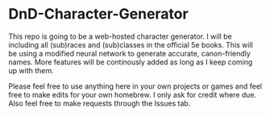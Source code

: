 # DnD-Character-Generator

This repo is going to be a web-hosted character generator. I will be including all (sub)races and (sub)classes in the official 5e books. This will be using a modified neural network to generate accurate, canon-friendly names. More features will be continously added as long as I keep coming up with them.

Please feel free to use anything here in your own projects or games and feel free to make edits for your own homebrew. I only ask for credit where due. Also feel free to make requests through the Issues tab.
